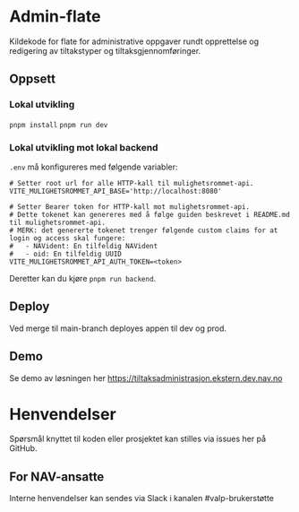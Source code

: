 # Admin-flate

Kildekode for flate for administrative oppgaver rundt opprettelse og redigering av tiltakstyper og tiltaksgjennomføringer.

## Oppsett

### Lokal utvikling

`pnpm install`
`pnpm run dev`

### Lokal utvikling mot lokal backend

`.env` må konfigureres med følgende variabler:

```.env
# Setter root url for alle HTTP-kall til mulighetsrommet-api.
VITE_MULIGHETSROMMET_API_BASE='http://localhost:8080'

# Setter Bearer token for HTTP-kall mot mulighetsrommet-api.
# Dette tokenet kan genereres med å følge guiden beskrevet i README.md til mulighetsrommet-api.
# MERK: det genererte tokenet trenger følgende custom claims for at login og access skal fungere:
#   - NAVident: En tilfeldig NAVident
#   - oid: En tilfeldig UUID
VITE_MULIGHETSROMMET_API_AUTH_TOKEN=<token>
```

Deretter kan du kjøre `pnpm run backend`.

## Deploy

Ved merge til main-branch deployes appen til dev og prod.

## Demo

Se demo av løsningen her https://tiltaksadministrasjon.ekstern.dev.nav.no

# Henvendelser

Spørsmål knyttet til koden eller prosjektet kan stilles via issues her på GitHub.

## For NAV-ansatte

Interne henvendelser kan sendes via Slack i kanalen #valp-brukerstøtte
